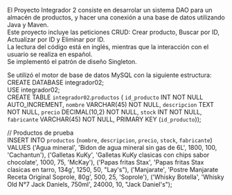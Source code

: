 El Proyecto Integrador 2 consiste en desarrolar un sistema DAO para un almacén de productos, y hacer una conexión a una base de datos utilizando Java y Maven.               
Este proyecto incluye las peticiones CRUD: Crear producto, Buscar por ID, Actualizar por ID y Eliminar por ID.       
La lectura del código está en inglés, mientras que la interacción con el usuario se realiza en español.                              
Se implementó el patrón de diseño Singleton.

Se utilizó el motor de base de datos MySQL con la siguiente estructura:   
CREATE DATABASE integrador02;    
USE integrador02;    
CREATE TABLE `integrador02`.`productos` (
  `id_producto` INT NOT NULL AUTO_INCREMENT,
  `nombre` VARCHAR(45) NOT NULL,
  `descripcion` TEXT NOT NULL,
  `precio` DECIMAL(10,2) NOT NULL,
  `stock` INT NOT NULL,
  `fabricante` VARCHAR(45) NOT NULL,
  PRIMARY KEY (`id_producto`));

// Productos de prueba    
INSERT INTO `productos` (`nombre`, `descripcion`, `precio`, `stock`, `fabricante`)
VALUES
    ('Agua mineral', 'Bidon de agua mineral sin gas de 6L', 1800, 100, 'Cachantun'),
    ('Galletas KuKy', 'Galletas KuKy clasicas con chips sabor chocolate', 1000, 75, 'McKay'),
    ('Papas fritas Stax', 'Papas fritas Stax clasicas en tarro, 134g', 1250, 50, "Lay's"),
    ('Manjarate', 'Postre Manjarate Receta Original Soprole, 80g', 500, 25, 'Soprole'),
    ('Whisky Botella', 'Whisky Old N°7 Jack Daniels, 750ml', 24000, 10, "Jack Daniel's");
